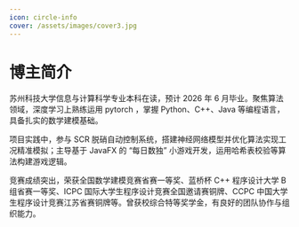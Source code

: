 ```yaml
---
icon: circle-info
cover: /assets/images/cover3.jpg
---
```


# 博主简介

苏州科技大学信息与计算科学专业本科在读，预计 2026 年 6 月毕业。聚焦算法领域，深度学习上熟练运用 pytorch ，掌握 Python、C++、Java 等编程语言，具备扎实的数学建模基础。

项目实践中，参与 SCR 脱硝自动控制系统，搭建神经网络模型并优化算法实现工况精准模拟；主导基于 JavaFX 的 “每日数独” 小游戏开发，运用哈希表校验等算法构建游戏逻辑。

竞赛成绩突出，荣获全国数学建模竞赛省赛一等奖、蓝桥杯 C++ 程序设计大学 B 组省赛一等奖、ICPC 国际大学生程序设计竞赛全国邀请赛铜牌、CCPC 中国大学生程序设计竞赛江苏省赛铜牌等。曾获校综合特等奖学金，有良好的团队协作与组织能力。
